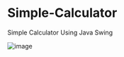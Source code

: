 # Simple-Calculator
Simple Calculator Using Java Swing

![image](https://github.com/Fabianl7/Simple-Calculator/assets/48733395/5ab5717d-a759-4087-8d68-b8dd1650b571)
